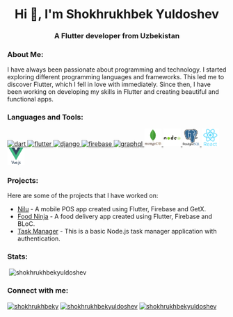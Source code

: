 <h1 align="center">Hi 👋, I'm Shokhrukhbek Yuldoshev</h1>
<h3 align="center">A Flutter developer from Uzbekistan</h3>
 
<h3 align="left">About Me:</h3>  
I have always been passionate about programming and technology. I started exploring different programming languages and frameworks. This led me to discover Flutter, which I fell in love with immediately. Since then, I have been working on developing my skills in Flutter and creating beautiful and functional apps.  
  
<h3 align="left">Languages and Tools:</h3>
<p align="left"> 
  <a href="https://dart.dev" target="_blank" rel="noreferrer"> <img src="https://www.vectorlogo.zone/logos/dartlang/dartlang-icon.svg" alt="dart" width="40" height="40"/> 
  </a> 
  <a href="https://flutter.dev" target="_blank" rel="noreferrer"> <img src="https://www.vectorlogo.zone/logos/flutterio/flutterio-icon.svg" alt="flutter" width="40" height="40"/> 
  </a> 
  <a href="https://www.djangoproject.com/" target="_blank" rel="noreferrer"> <img src="https://cdn.worldvectorlogo.com/logos/django.svg" alt="django" width="40" height="40"/> </a> 
  <a href="https://firebase.google.com/" target="_blank" rel="noreferrer"> <img src="https://www.vectorlogo.zone/logos/firebase/firebase-icon.svg" alt="firebase" width="40" height="40"/> 
  </a> 
  <a href="https://graphql.org" target="_blank" rel="noreferrer"> <img src="https://www.vectorlogo.zone/logos/graphql/graphql-icon.svg" alt="graphql" width="40" height="40"/> 
  </a> 
  <a href="https://www.mongodb.com/" target="_blank" rel="noreferrer"> <img src="https://raw.githubusercontent.com/devicons/devicon/master/icons/mongodb/mongodb-original-wordmark.svg" alt="mongodb" width="40" height="40"/> 
  </a>
  <a href="https://nodejs.org" target="_blank" rel="noreferrer"> <img src="https://raw.githubusercontent.com/devicons/devicon/master/icons/nodejs/nodejs-original-wordmark.svg" alt="nodejs" width="40" height="40"/> 
  </a> 
  <a href="https://www.postgresql.org" target="_blank" rel="noreferrer"> <img src="https://raw.githubusercontent.com/devicons/devicon/master/icons/postgresql/postgresql-original-wordmark.svg" alt="postgresql" width="40" height="40"/> 
  </a> 
  <a href="https://reactjs.org/" target="_blank" rel="noreferrer"> <img src="https://raw.githubusercontent.com/devicons/devicon/master/icons/react/react-original-wordmark.svg" alt="react" width="40" height="40"/> 
  </a> 
  <a href="https://vuejs.org/" target="_blank" rel="noreferrer"> <img src="https://raw.githubusercontent.com/devicons/devicon/master/icons/vuejs/vuejs-original-wordmark.svg" alt="vuejs" width="40" height="40"/> 
  </a> 
</p>
  
<h3 align="left">Projects:</h3>
Here are some of the projects that I have worked on:  
  
- [Nilu](https://github.com/shokhrukhbekyuldoshev/nilu) - A mobile POS app created using Flutter, Firebase and GetX.  
- [Food Ninja](https://github.com/shokhrukhbekyuldoshev/Food-Ninja) - A food delivery app created using Flutter, Firebase and BLoC.
- [Task Manager](https://github.com/shokhrukhbekyuldoshev/Task-Manager) - This is a basic Node.js task manager application with authentication.

<h3 align="left">Stats:</h3>
<p>&nbsp;<img align="center" src="https://github-readme-stats.vercel.app/api?username=shokhrukhbekyuldoshev&show_icons=true&theme=merko&locale=en" alt="shokhrukhbekyuldoshev" /></p>

<h3 align="left">Connect with me:</h3>
<p align="left">
<a href="https://twitter.com/shokhrukhbeky" target="blank"><img align="center" src="https://raw.githubusercontent.com/rahuldkjain/github-profile-readme-generator/master/src/images/icons/Social/twitter.svg" alt="shokhrukhbeky" height="30" width="40" /></a>
<a href="https://fb.com/shokhrukhbekyuldoshev" target="blank"><img align="center" src="https://raw.githubusercontent.com/rahuldkjain/github-profile-readme-generator/master/src/images/icons/Social/facebook.svg" alt="shokhrukhbekyuldoshev" height="30" width="40" /></a>
<a href="https://instagram.com/shokhrukhbekyuldoshev" target="blank"><img align="center" src="https://raw.githubusercontent.com/rahuldkjain/github-profile-readme-generator/master/src/images/icons/Social/instagram.svg" alt="shokhrukhbekyuldoshev" height="30" width="40" /></a>
</p>
